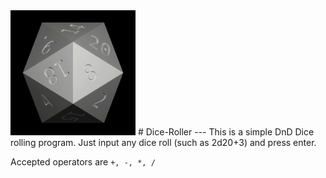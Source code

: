 <img src="https://raw.githubusercontent.com/Coolestcon/Dice-Roller/6aabd902fe72ec4155da75d9ec70613e82defad8/dice.gif" alt="dice gif" width="200" height="200">
# Dice-Roller
---
This is a simple DnD Dice rolling program. Just input any dice roll (such as 2d20+3) and press enter.

Accepted operators are `+, -, *, /`
